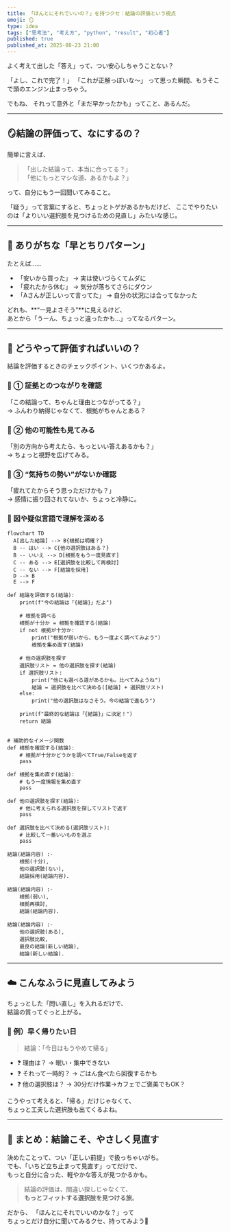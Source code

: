 ```yaml
---
title: 「ほんとにそれでいいの？」を持つクセ：結論の評価という視点
emoji: 🪞
type: idea
tags: ["思考法", "考え方", "python", "result", "初心者"]
published: true
published_at: 2025-08-23 21:00
---
```


よく考えて出した「答え」って、つい安心しちゃうことない？

「よし、これで完了！」
「これが正解っぽいな〜」
って思った瞬間、もうそこで頭のエンジン止まっちゃう。

でもね、
それって意外と「まだ早かったかも」ってこと、あるんだ。

---

## 🪞結論の評価って、なにするの？

簡単に言えば、
> 「出した結論って、本当に合ってる？」  
> 「他にもっとマシな道、あるかもよ？」

って、自分にもう一回聞いてみること。

「疑う」って言葉にすると、ちょっとトゲがあるかもだけど、
ここでやりたいのは「よりいい選択肢を見つけるための見直し」みたいな感じ。

---

## 🌱 ありがちな「早とちりパターン」

たとえば……

- 「安いから買った」 → 実は使いづらくてムダに
- 「疲れたから休む」 → 気分が落ちてさらにダウン
- 「Aさんが正しいって言ってた」 → 自分の状況には合ってなかった

どれも、**“一見よさそう”**に見えるけど、  
あとから「うーん、ちょっと違ったかも…」ってなるパターン。

---

## 📌 どうやって評価すればいいの？

結論を評価するときのチェックポイント、いくつかあるよ。

### 🔹 ① 証拠とのつながりを確認  
「この結論って、ちゃんと理由とつながってる？」  
→ ふんわり納得じゃなくて、根拠がちゃんとある？

### 🔹 ② 他の可能性も見てみる  
「別の方向から考えたら、もっといい答えあるかも？」  
→ ちょっと視野を広げてみる。

### 🔹 ③ “気持ちの勢い”がないか確認  
「疲れてたからそう思っただけかも？」  
→ 感情に振り回されてないか、ちょっと冷静に。

### 🔹 図や疑似言語で理解を深める
```mermaid
flowchart TD
  A[出した結論] --> B{根拠は明確？}
  B -- はい --> C{他の選択肢はある？}
  B -- いいえ --> D[根拠をもう一度見直す]
  C -- ある --> E[選択肢を比較して再検討]
  C -- ない --> F[結論を採用]
  D --> B
  E --> F
```

```python:python
def 結論を評価する(結論):
    print(f"今の結論は「{結論}」だよ")

    # 根拠を調べる
    根拠が十分か = 根拠を確認する(結論)
    if not 根拠が十分か:
        print("根拠が弱いから、もう一度よく調べてみよう")
        根拠を集め直す(結論)

    # 他の選択肢を探す
    選択肢リスト = 他の選択肢を探す(結論)
    if 選択肢リスト:
        print("他にも選べる道があるかも。比べてみようね")
        結論 = 選択肢を比べて決める([結論] + 選択肢リスト)
    else:
        print("他の選択肢はなさそう。今の結論で進もう")

    print(f"最終的な結論は「{結論}」に決定！")
    return 結論


# 補助的なイメージ関数
def 根拠を確認する(結論):
    # 根拠が十分かどうかを調べてTrue/Falseを返す
    pass

def 根拠を集め直す(結論):
    # もう一度情報を集め直す
    pass

def 他の選択肢を探す(結論):
    # 他に考えられる選択肢を探してリストで返す
    pass

def 選択肢を比べて決める(選択肢リスト):
    # 比較して一番いいものを選ぶ
    pass
```

```prolog:prolog
結論(結論内容) :- 
    根拠(十分),
    他の選択肢(ない),
    結論採用(結論内容).

結論(結論内容) :-
    根拠(弱い),
    根拠再検討,
    結論(結論内容).

結論(結論内容) :-
    他の選択肢(ある),
    選択肢比較,
    最良の結論(新しい結論),
    結論(新しい結論).
```

---

## ☁️ こんなふうに見直してみよう

ちょっとした「問い直し」を入れるだけで、  
結論の質ってぐっと上がる。

### 🌼 例）早く帰りたい日

> 結論：「今日はもうやめて帰る」

- ❓ 理由は？ → 眠い・集中できない
- ❓ それって一時的？ → ごはん食べたら回復するかも
- ❓ 他の選択肢は？ → 30分だけ作業→カフェでご褒美でもOK？

こうやって考えると、「帰る」だけじゃなくて、  
ちょっと工夫した選択肢も出てくるよね。

---

## 🧩 まとめ：結論こそ、やさしく見直す

決めたことって、つい「正しい前提」で扱っちゃいがち。  
でも、「いちど立ち止まって見直す」ってだけで、  
もっと自分に合った、軽やかな答えが見つかるかも。

> 結論の評価は、間違い探しじゃなくて、  
> **もっとフィットする選択肢を見つける旅**。

だから、
「ほんとにそれでいいのかな？」って  
ちょっとだけ自分に聞いてみるクセ、持ってみよう🌿

